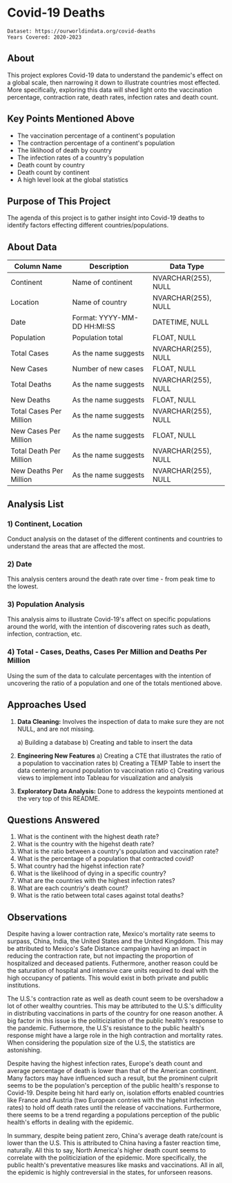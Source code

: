 # Covid-19 Deaths

    Dataset: https://ourworldindata.org/covid-deaths 
    Years Covered: 2020-2023

## About

This project explores Covid-19 data to understand the pandemic's effect on a global scale, then narrowing it down to illustrate countries most effected. More specifically, exploring this data will shed light onto the vaccination percentage, contraction rate, death rates, infection rates and death count.

## Key Points Mentioned Above

- The vaccination percentage of a continent's population 
- The contraction percentage of a continent's population
- The liklihood of death by country
- The infection rates of a country's population
- Death count by country
- Death count by continent
- A high level look at the global statistics

## Purpose of This Project

The agenda of this project is to gather insight into Covid-19 deaths to identify factors effecting different countries/populations.

## About Data

| Column Name  | Description | Data Type |
| ---------   | --------- | --------- |
| Continent |  Name of continent | NVARCHAR(255), NULL |
| Location |  Name of country | NVARCHAR(255), NULL |
| Date | Format: YYYY-MM-DD HH:MI:SS | DATETIME, NULL |
| Population | Population total | FLOAT, NULL |
| Total Cases | As the name suggests | NVARCHAR(255), NULL |
| New Cases | Number of new cases | FLOAT, NULL |
| Total Deaths | As the name suggests | NVARCHAR(255), NULL |
| New Deaths| As the name suggests | FLOAT, NULL |
| Total Cases Per Million | As the name suggests | NVARCHAR(255), NULL |
| New Cases Per Million | As the name suggests | FLOAT, NULL |
| Total Death Per Million | As the name suggests | NVARCHAR(255), NULL |
| New Deaths Per Million | As the name suggests | NVARCHAR(255), NULL |

## Analysis List

### 1) Continent, Location

Conduct analysis on the dataset of the different continents and countries to understand the areas that are affected the most.

### 2) Date

This analysis centers around the death rate over time - from peak time to the lowest.

### 3) Population Analysis

This analysis aims to illustrate Covid-19's affect on specific populations around the world, with the intention of discovering rates such as death, infection, contraction, etc.

### 4) Total - Cases, Deaths, Cases Per Million and Deaths Per Million

Using the sum of the data to calculate percentages with the intention of uncovering the ratio of a population and one of the totals mentioned above.

## Approaches Used

1) **Data Cleaning:** Involves the inspection of data to make sure they are not NULL, and are not missing.

   a) Building a database
   b) Creating and table to insert the data

2) **Engineering New Features**
   a) Creating a CTE that illustrates the ratio of a population to vaccination rates
   b) Creating a TEMP Table to insert the data centering around population to vaccination ratio
   c) Creating various views to implement into Tableau for visualization and analysis

3) **Exploratory Data Analysis:** Done to address the keypoints mentioned at the very top of this README.

## Questions Answered

1) What is the continent with the highest death rate?
2) What is the country with the higehst death rate?
3) What is the ratio between a country's population and vaccination rate?
4) What is the percentage of a population that contracted covid?
5) What country had the higehst infection rate?
6) What is the likelihood of dying in a specific country?
7) What are the countries with the highest infection rates?
8) What are each countriy's death count?
9) What is the ratio between total cases against total deaths?

## Observations
Despite having a lower contraction rate, Mexico's mortality rate seems to surpass, China, India, the United States and the United Kingddom. This may be attributed to Mexico's Safe Distance campaign having an impact in reducing the contraction rate, but not impacting the proportion of hospitalized and deceased patients.
Futhermore, another reason could be the saturation of hospital and intensive care units required to deal with the high occupancy of patients. This would exist in both private and public institutions. 

The U.S.'s contraction rate as well as death count seem to be overshadow a lot of other wealthy countries. This may be attributed to the U.S.'s difficulity in distributing vaccinations in parts of the country for one reason another. A big factor in this issue is the politiciziation of the public health's response to the pandemic.
Futhermore, the U.S's resistance to the public health's response might have a large role in the high contraction and mortality rates. When considering the population size of the U.S, the statistics are astonishing.

Despite having the highest infection rates, Europe's death count and average percentage of death is lower than that of the American continent. Many factors may have influenced such a result, but the prominent culprit seems to be the population's perception of the public health's response to Covid-19. Despite being hit hard early on, isolation efforts enabled countries like France and Austria (two European contries with the higehst infection rates) to hold off death rates until the release of vaccinations. Furthermore, there seems to be a trend regarding a populations perception of the public health's efforts in dealing with the epidemic. 

In summary, despite being patient zero, China's average death rate/count is lower than the U.S. This is attributed to China having a faster reaction time, naturally. All this to say, North America's higher death count seems to correlate with the politiciziation of the epidemic. More specifically, the public health's preventative measures like masks and vaccinations. All in all, the epidemic is highly contreversial in the states, for unforseen reasons. 

